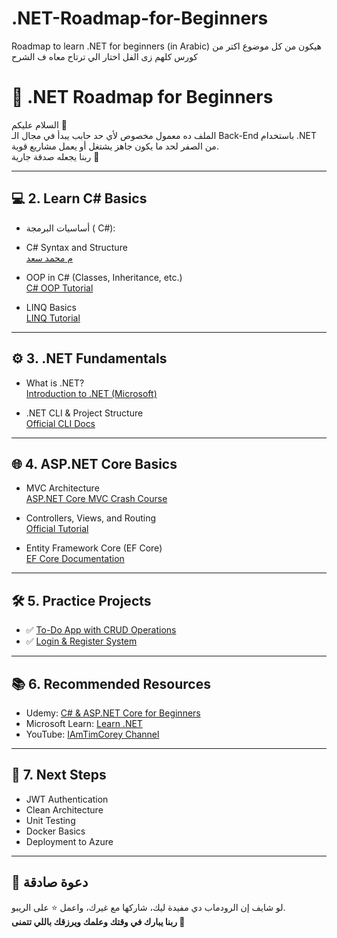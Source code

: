 # .NET-Roadmap-for-Beginners
Roadmap to learn .NET for  beginners (in Arabic)
هيكون من كل موضوع اكتر من كورس كلهم زى الفل اختار الي ترتاح معاه ف الشرح
# 🚀 .NET Roadmap for Beginners

السلام عليكم 👋  
الملف ده معمول مخصوص لأي حد حابب يبدأ في مجال الـ Back-End باستخدام .NET من الصفر لحد ما يكون جاهز يشتغل أو يعمل مشاريع قوية.  
ربنا يجعله صدقة جارية 🌱

---



## 💻 2. Learn C# Basics
- أساسيات البرمجة ( C#):
- C# Syntax and Structure  
  [م محمد سعد](https://www.youtube.com/watch?v=QEAhRXhA5B4&list=PLZyQU-WOzZF0JBCnPToWA3SfwlDyL4yKn)

- OOP in C# (Classes, Inheritance, etc.)  
  [C# OOP Tutorial](https://www.youtube.com/watch?v=GhQdlIFylQ8)

- LINQ Basics  
  [LINQ Tutorial](https://www.tutorialsteacher.com/linq)

---

## ⚙️ 3. .NET Fundamentals

- What is .NET?  
  [Introduction to .NET (Microsoft)](https://dotnet.microsoft.com/en-us/learn/dotnet/what-is-dotnet)

- .NET CLI & Project Structure  
  [Official CLI Docs](https://learn.microsoft.com/en-us/dotnet/core/tools/)

---

## 🌐 4. ASP.NET Core Basics

- MVC Architecture  
  [ASP.NET Core MVC Crash Course](https://www.youtube.com/watch?v=Z3rQjGgYzP8)

- Controllers, Views, and Routing  
  [Official Tutorial](https://learn.microsoft.com/en-us/aspnet/core/mvc/overview)

- Entity Framework Core (EF Core)  
  [EF Core Documentation](https://learn.microsoft.com/en-us/ef/core/)

---

## 🛠️ 5. Practice Projects

- ✅ [To-Do App with CRUD Operations](projects/simple-crud.md)
- ✅ [Login & Register System](projects/auth-system.md)

---

## 📚 6. Recommended Resources

- Udemy: [C# & ASP.NET Core for Beginners](https://www.udemy.com/course/complete-guide-to-aspnet-core-web-api/)
- Microsoft Learn: [Learn .NET](https://learn.microsoft.com/en-us/training/dotnet/)
- YouTube: [IAmTimCorey Channel](https://www.youtube.com/c/IAmTimCorey)

---

## 🎯 7. Next Steps

- JWT Authentication
- Clean Architecture
- Unit Testing
- Docker Basics
- Deployment to Azure

---

## 🤲 دعوة صادقة

لو شايف إن الرودماب دي مفيدة ليك، شاركها مع غيرك، واعمل ⭐ على الريبو.  
**ربنا يبارك في وقتك وعلمك ويرزقك باللي تتمنى 🌟**

